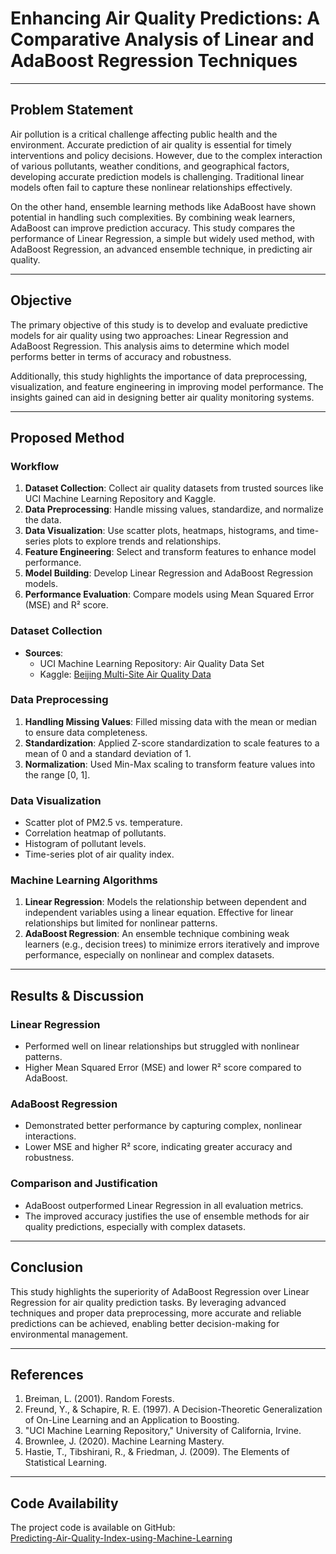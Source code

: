 # Enhancing Air Quality Predictions: A Comparative Analysis of Linear and AdaBoost Regression Techniques

---

## Problem Statement
Air pollution is a critical challenge affecting public health and the environment. Accurate prediction of air quality is essential for timely interventions and policy decisions. However, due to the complex interaction of various pollutants, weather conditions, and geographical factors, developing accurate prediction models is challenging. Traditional linear models often fail to capture these nonlinear relationships effectively.

On the other hand, ensemble learning methods like AdaBoost have shown potential in handling such complexities. By combining weak learners, AdaBoost can improve prediction accuracy. This study compares the performance of Linear Regression, a simple but widely used method, with AdaBoost Regression, an advanced ensemble technique, in predicting air quality.

---

## Objective
The primary objective of this study is to develop and evaluate predictive models for air quality using two approaches: Linear Regression and AdaBoost Regression. This analysis aims to determine which model performs better in terms of accuracy and robustness.

Additionally, this study highlights the importance of data preprocessing, visualization, and feature engineering in improving model performance. The insights gained can aid in designing better air quality monitoring systems.

---

## Proposed Method

### Workflow
1. **Dataset Collection**: Collect air quality datasets from trusted sources like UCI Machine Learning Repository and Kaggle.
2. **Data Preprocessing**: Handle missing values, standardize, and normalize the data.
3. **Data Visualization**: Use scatter plots, heatmaps, histograms, and time-series plots to explore trends and relationships.
4. **Feature Engineering**: Select and transform features to enhance model performance.
5. **Model Building**: Develop Linear Regression and AdaBoost Regression models.
6. **Performance Evaluation**: Compare models using Mean Squared Error (MSE) and R² score.

### Dataset Collection
- **Sources**:
  - UCI Machine Learning Repository: Air Quality Data Set
  - Kaggle: [Beijing Multi-Site Air Quality Data](https://www.kaggle.com/datasets/rohanrao/air-quality-data-in-india/data)

### Data Preprocessing
1. **Handling Missing Values**: Filled missing data with the mean or median to ensure data completeness.
2. **Standardization**: Applied Z-score standardization to scale features to a mean of 0 and a standard deviation of 1.
3. **Normalization**: Used Min-Max scaling to transform feature values into the range [0, 1].

### Data Visualization
- Scatter plot of PM2.5 vs. temperature.
- Correlation heatmap of pollutants.
- Histogram of pollutant levels.
- Time-series plot of air quality index.

### Machine Learning Algorithms
1. **Linear Regression**: Models the relationship between dependent and independent variables using a linear equation. Effective for linear relationships but limited for nonlinear patterns.
2. **AdaBoost Regression**: An ensemble technique combining weak learners (e.g., decision trees) to minimize errors iteratively and improve performance, especially on nonlinear and complex datasets.

---

## Results & Discussion

### Linear Regression
- Performed well on linear relationships but struggled with nonlinear patterns.
- Higher Mean Squared Error (MSE) and lower R² score compared to AdaBoost.

### AdaBoost Regression
- Demonstrated better performance by capturing complex, nonlinear interactions.
- Lower MSE and higher R² score, indicating greater accuracy and robustness.

### Comparison and Justification
- AdaBoost outperformed Linear Regression in all evaluation metrics.
- The improved accuracy justifies the use of ensemble methods for air quality predictions, especially with complex datasets.

---

## Conclusion
This study highlights the superiority of AdaBoost Regression over Linear Regression for air quality prediction tasks. By leveraging advanced techniques and proper data preprocessing, more accurate and reliable predictions can be achieved, enabling better decision-making for environmental management.

---

## References
1. Breiman, L. (2001). Random Forests.
2. Freund, Y., & Schapire, R. E. (1997). A Decision-Theoretic Generalization of On-Line Learning and an Application to Boosting.
3. "UCI Machine Learning Repository," University of California, Irvine.
4. Brownlee, J. (2020). Machine Learning Mastery.
5. Hastie, T., Tibshirani, R., & Friedman, J. (2009). The Elements of Statistical Learning.

---


## Code Availability
The project code is available on GitHub:  
[Predicting-Air-Quality-Index-using-Machine-Learning](https://github.com/Munitejovenkatasai/Predicting-Air-Quality-Index-using-Machine-Learning.git)
